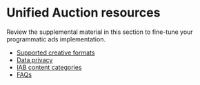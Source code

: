 # Unified Auction resources
Review the supplemental material in this section to fine-tune your programmatic ads implementation.

* [Supported creative formats](ProgrammaticResourcesCreativeFormats.md)
* [Data privacy](ProgrammaticResourcesDataPrivacy.md)
* [IAB content categories](ProgrammaticResourcesCategoryMapping.md)
* [FAQs](ProgrammaticResourcesFaq.md)